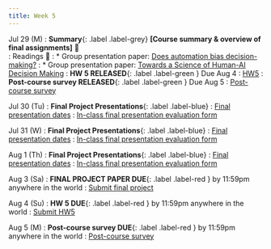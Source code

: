 ```yaml
---
title: Week 5 
---
```

Jul 29 (M)
: **Summary**{: .label .label-grey} **[Course summary & overview of final assignments]** 🎥  
: Readings 📖
: * Group presentation paper: [Does automation bias decision-making?](https://www.sciencedirect.com/science/article/abs/pii/S1071581999902525)
: * Group presentation paper: [Towards a Science of Human-AI Decision Making](https://dl.acm.org/doi/10.1145/3593013.3594087)
:  **HW 5 RELEASED**{: .label .label-green } Due Aug 4
    : [HW5](https://docs.google.com/document/d/1nKBwTcFFQuhRf49NNhUThzzWmYF2Rt-C8z5byhv6vyc/edit?usp=sharing)
:  **Post-course survey RELEASED**{: .label .label-green } Due Aug 5
    : [Post-course survey](https://forms.gle/xS6V4vMKeWgeVcmE9)

Jul 30 (Tu) 
: **Final Project Presentations**{: .label .label-blue} 
    : [Final presentation dates](https://docs.google.com/document/d/1iLSbTZqS0W4K1cwa3Koy4BMfDHT9pQF2AMsbZk2BiKo/edit?usp=sharing)
: [In-class final presentation evaluation form](https://docs.google.com/forms/d/e/1FAIpQLSdIcWNwAf9ekGZISElj9raVrs0_j_hSTJth9mw4Tmxmy_S86g/viewform)

Jul 31  (W)
: **Final Project Presentations**{: .label .label-blue} 
    : [Final presentation dates](https://docs.google.com/document/d/1iLSbTZqS0W4K1cwa3Koy4BMfDHT9pQF2AMsbZk2BiKo/edit?usp=sharing)
: [In-class final presentation evaluation form](https://docs.google.com/forms/d/e/1FAIpQLSdIcWNwAf9ekGZISElj9raVrs0_j_hSTJth9mw4Tmxmy_S86g/viewform)
    
Aug 1 (Th) 
: **Final Project Presentations**{: .label .label-blue} 
    : [Final presentation dates](https://docs.google.com/document/d/1iLSbTZqS0W4K1cwa3Koy4BMfDHT9pQF2AMsbZk2BiKo/edit?usp=sharing)
: [In-class final presentation evaluation form](https://docs.google.com/forms/d/e/1FAIpQLSdIcWNwAf9ekGZISElj9raVrs0_j_hSTJth9mw4Tmxmy_S86g/viewform)
    
Aug 3 (Sa)
:  **FINAL PROJECT PAPER DUE**{: .label .label-red } by 11:59pm anywhere in the world
    : [Submit final project](https://canvas.ucsd.edu/courses/57867/assignments/820355)

Aug 4 (Su)
:  **HW 5 DUE**{: .label .label-red } by 11:59pm anywhere in the world
    : [Submit HW5](https://canvas.ucsd.edu/courses/57867/assignments/820353)

Aug 5 (M)
:  **Post-course survey DUE**{: .label .label-red } by 11:59pm anywhere in the world
    : [Post-course survey](https://forms.gle/xS6V4vMKeWgeVcmE9)


